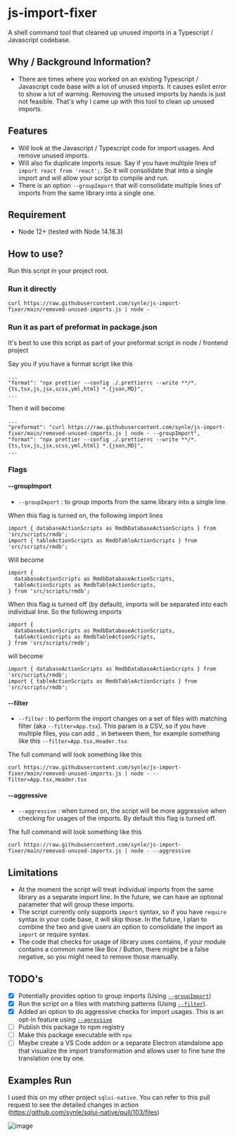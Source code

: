 # js-import-fixer

A shell command tool that cleaned up unused imports in a Typescript / Javascript codebase.

## Why / Background Information?

- There are times where you worked on an existing Typescript / Javascript code base with a lot of unused imports. It causes eslint error to show a lot of warning. Removing the unused imports by hands is just not feasible. That's why I came up with this tool to clean up unused imports.

## Features

- Will look at the Javascript / Typescript code for import usages. And remove unused imports.
- Will also fix duplicate imports issue. Say if you have multiple lines of `import react from 'react';`. So it will consolidate that into a single import and will allow your script to compile and run.
- There is an option `--groupImport` that will consolidate multiple lines of imports from the same library into a single one.

## Requirement

- Node 12+ (tested with Node 14.18.3)

## How to use?

Run this script in your project root.

### Run it directly

```
curl https://raw.githubusercontent.com/synle/js-import-fixer/main/removed-unused-imports.js | node -
```

### Run it as part of preformat in package.json

It's best to use this script as part of your preformat script in node / frontend project

Say you if you have a format script like this

```
...
"format": "npx prettier --config ./.prettierrc --write **/*.{ts,tsx,js,jsx,scss,yml,html} *.{json,MD}",
...
```

Then it will become

```
...
"preformat": "curl https://raw.githubusercontent.com/synle/js-import-fixer/main/removed-unused-imports.js | node - --groupImport",
"format": "npx prettier --config ./.prettierrc --write **/*.{ts,tsx,js,jsx,scss,yml,html} *.{json,MD}",
...
```

### Flags

#### --groupImport

- `--groupImport` : to group imports from the same library into a single line.

When this flag is turned on, the following import lines

```
import { databaseActionScripts as RmdbDatabaseActionScripts } from 'src/scripts/rmdb';
import { tableActionScripts as RmdbTableActionScripts } from 'src/scripts/rmdb';
```

Will become

```
import {
  databaseActionScripts as RmdbDatabaseActionScripts,
  tableActionScripts as RmdbTableActionScripts,
} from 'src/scripts/rmdb';
```

When this flag is turned off (by default), imports will be separated into each individual line. So the following imports

```
import {
  databaseActionScripts as RmdbDatabaseActionScripts,
  tableActionScripts as RmdbTableActionScripts,
} from 'src/scripts/rmdb';
```

will become

```
import { databaseActionScripts as RmdbDatabaseActionScripts } from 'src/scripts/rmdb';
import { tableActionScripts as RmdbTableActionScripts } from 'src/scripts/rmdb';
```

#### --filter

- `--filter` : to perform the import changes on a set of files with matching filter (aka `--filter=App.tsx`). This param is a CSV, so if you have multiple files, you can add `,` in between them, for example something like this `--filter=App.tsx,Header.tsx`

The full command will look something like this

```
curl https://raw.githubusercontent.com/synle/js-import-fixer/main/removed-unused-imports.js | node - --filter=App.tsx,Header.tsx
```

#### --aggressive

- `--aggressive` : when turned on, the script will be more aggressive when checking for usages of the imports. By default this flag is turned off.

The full command will look something like this

```
curl https://raw.githubusercontent.com/synle/js-import-fixer/main/removed-unused-imports.js | node - --aggressive
```

## Limitations

- At the moment the script will treat individual imports from the same library as a separate import line. In the future, we can have an optional parameter that will group these imports.
- The script currently only supports `import` syntax, so if you have `require` syntax in your code base, it will skip those. In the future, I plan to combine the two and give users an option to consolidate the import as `import` or require syntax.
- The code that checks for usage of library uses contains, if your module contains a common name like Box / Button, there might be a false negative, so you might need to remove those manually.

## TODO's

- [x] Potentially provides option to group imports (Using [`--groupImport`](https://github.com/synle/js-import-fixer#--groupimport))
- [x] Run the script on a files with matching patterns (Using [`--filter`](https://github.com/synle/js-import-fixer#--filter)).
- [x] Added an option to do aggressive checks for import usages. This is an opt-in feature using [`--agressive`](https://github.com/synle/js-import-fixer#--aggressive)
- [ ] Publish this package to npm registry
- [ ] Make this package executable with `npx`
- [ ] Maybe create a VS Code addon or a separate Electron standalone app that visualize the import transformation and allows user to fine tune the translation one by one.

## Examples Run

I used this on my other project `sqlui-native`. You can refer to this pull request to see the detailed changes in action (https://github.com/synle/sqlui-native/pull/103/files)

![image](https://user-images.githubusercontent.com/3792401/153304896-1793b072-05f5-439a-930e-d6c7ec9a7161.png)
